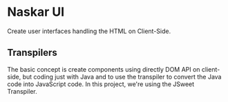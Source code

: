 # Naskar UI

Create user interfaces handling the HTML on Client-Side. 

## Transpilers

The basic concept is create components using directly DOM API on client-side, but coding just with Java and to use the transpiler to convert the Java code into JavaScript code. In this project, we're using the JSweet Transpiler.

  

